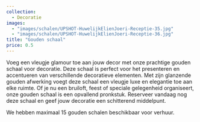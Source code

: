 ```yaml
---
collection:
  - Decoratie
images:
  - "images/schalen/UPSHOT-HuwelijkElienJoeri-Receptie-35.jpg"
  - "images/schalen/UPSHOT-HuwelijkElienJoeri-Receptie-36.jpg"
title: "Gouden schaal"
price: 0.5
---
```


Voeg een vleugje glamour toe aan jouw decor met onze prachtige gouden schaal voor decoratie. Deze schaal is perfect voor het presenteren en accentueren van verschillende decoratieve elementen. Met zijn glanzende gouden afwerking voegt deze schaal een vleugje luxe en elegantie toe aan elke ruimte. Of je nu een bruiloft, feest of speciale gelegenheid organiseert, onze gouden schaal is een opvallend pronkstuk. Reserveer vandaag nog deze schaal en geef jouw decoratie een schitterend middelpunt.

We hebben maximaal 15 gouden schalen beschikbaar voor verhuur.
